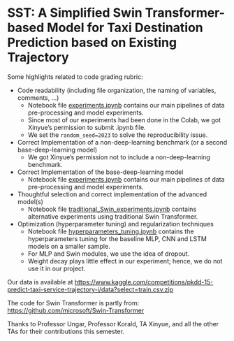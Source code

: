 # SST: A Simplified Swin Transformer-based Model for Taxi Destination Prediction based on Existing Trajectory

Some highlights related to code grading rubric:
+ Code readability (including file organization, the naming of variables, comments, ...)
  + Notebook file [experiments.ipynb](experiments.ipynb) contains our main pipelines of data pre-processing and model experiments.
  + Since most of our experiments had been done in the Colab, we got Xinyue’s permission to submit .ipynb file.
  + We set the `random_seed=2023` to solve the reproducibility issue.
+ Correct Implementation of a non-deep-learning benchmark (or a second base-deep-learning model)
  + We got Xinyue’s permission not to include a non-deep-learning benchmark.
+ Correct Implementation of the base-deep-learning model
  + Notebook file [experiments.ipynb](experiments.ipynb) contains our main pipelines of data pre-processing and model experiments.
+ Thoughtful selection and correct implementation of the advanced model(s)
  + Notebook file [traditional_Swin_experiments.ipynb](traditional_Swin_experiments.ipynb) contains alternative experiments using traditional Swin Transformer.
+ Optimization (hyperparameter tuning) and regularization techniques
  + Notebook file [hyperparameters_tuning.ipynb](hyperparameters_tuning.ipynb) contains the hyperparameters tuning for the baseline MLP, CNN and LSTM models on a smaller sample.
  + For MLP and Swin modules, we use the idea of dropout.
  + Weight decay plays little effect in our experiment; hence, we do not use it in our project.

Our data is available at https://www.kaggle.com/competitions/pkdd-15-predict-taxi-service-trajectory-i/data?select=train.csv.zip

The code for Swin Transformer is partly from: https://github.com/microsoft/Swin-Transformer

Thanks to Professor Ungar, Professor Korald, TA Xinyue, and all the other TAs for their contributions this semester.
